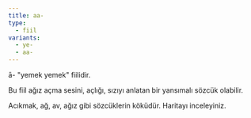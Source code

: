 ```yaml
---
title: aa-
type:
  - fiil
variants:
  - ye-
  - aa-
---
```

ā- "yemek yemek" fiilidir.

Bu fiil ağız açma sesini, açlığı, sızıyı anlatan bir yansımalı sözcük olabilir.

Acıkmak, ağ, av, ağız gibi sözcüklerin köküdür. Haritayı inceleyiniz.
